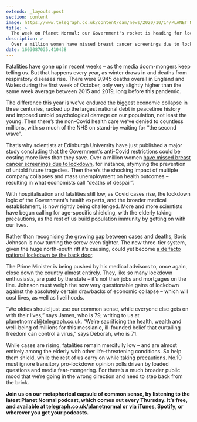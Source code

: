 ```yaml
--- 
extends: _layouts.post 
section: content 
image: https://www.telegraph.co.uk/content/dam/news/2020/10/14/PLANET_NORMAL_SLATE_SUECOOK_NOTEXT-01_trans_NvBQzQNjv4BqNJjoeBT78QIaYdkJdEY4CohSiCWeohV0QeCx0LiHLVY.jpg?impolicy=logo-overlay 
title: > 
  The week on Planet Normal: our Government's rocket is heading for lockdown 
description: > 
  Over a million women have missed breast cancer screenings due to lockdown, for instance, stymying the prevention of untold future tragedies.With hospitalisation and fatalities still low, as Covid cases rise, the lockdown logic of the Government’s health experts, and the broader medical establishment, is now rightly being challenged.Rather than recognising the growing gap between cases and deaths, Boris Johnson is now turning the screw even tighter.They, like so many lockdown enthusiasts, are paid by the state – it’s not their jobs and mortgages on the line.Join us on our metaphorical capsule of common sense, by listening to the latest Planet Normal podcast, which comes out every Thursday. 
date: 1603087035.410438 
--- 
```

<div><p>Fatalities have gone up in recent weeks &#8211; as the media doom-mongers keep telling us. But that happens every year, as winter draws in and deaths from respiratory diseases rise. There were 9,945 deaths overall in England and Wales during the first week of October, only very slightly higher than the same week average between 2015 and 2019, long before this pandemic.</p>
<p>The difference this year is we&#8217;ve endured the biggest economic collapse in three centuries, racked up the largest national debt in peacetime history and imposed untold psychological damage on our population, not least the young. Then there&#8217;s the non-Covid health care we&#8217;ve denied to countless millions, with so much of the NHS on stand-by waiting for &#8220;the second wave&#8221;.</p>
<p>That&#8217;s why scientists at Edinburgh University have just published a major study concluding that the Government&#8217;s anti-Covid restrictions could be costing more lives than they save. Over a million women <a href="https://www.telegraph.co.uk/women/life/breast-cancer-scare-lockdown-could-have-saved-life/">have missed&#160;breast cancer screenings due to lockdown</a>, for instance, stymying the prevention of untold future tragedies. Then there&#8217;s the shocking impact of multiple company collapses and mass unemployment on health outcomes &#8211; resulting in what economists call &#8220;deaths of despair&#8221;.</p>
<p>With hospitalisation and fatalities still low, as Covid cases rise, the lockdown logic of the Government&#8217;s health experts, and the broader medical establishment, is now rightly being challenged. More and more scientists have begun calling for age-specific shielding, with the elderly taking precautions, as the rest of us build population immunity by getting on with our lives.</p>
<p>Rather than recognising the growing gap between cases and deaths, Boris Johnson is now turning the screw even tighter. The new three-tier system, given the huge north-south rift it&#8217;s causing, could yet become <a href="https://www.telegraph.co.uk/news/2020/10/15/boris-sleepwalking-national-lockdown-claims-despise/">a de facto national lockdown by the back door</a>.</p>
<p>The Prime Minister is being pushed by his medical advisors to, once again, close down the country almost entirely. They, like so many lockdown enthusiasts, are paid by the state &#8211; it&#8217;s not their jobs and mortgages on the line. Johnson must weigh the now very questionable gains of lockdown against the absolutely certain drawbacks of economic collapse &#8211; which will cost lives, as well as livelihoods.</p>
<p>&#8220;We oldies should just use our common sense, while everyone else gets on with their lives,&#8221; says James, who is 79, writing to us at planetnormal@telegraph.co.uk. &#8220;We&#8217;re sacrificing the health, wealth and well-being of millions for this messianic, ill-founded belief that curtailing freedom can control a virus,&#8221; says Deborah, who is 71.</p>
<p>While cases are rising, fatalities remain mercifully low &#8211; and are almost entirely among the elderly with other life-threatening conditions. So help them shield, while the rest of us carry on while taking precautions. No.10 must ignore transitory pro-lockdown opinion polls driven by loaded questions and media fear-mongering. For there&#8217;s a much broader public mood that we&#8217;re going in the wrong direction and need to step back from the brink.</p>
<p><strong>Join us on our metaphorical capsule of common sense, by listening to the latest Planet Normal podcast, which comes out every Thursday. It&#8217;s free, and available at <a href="https://www.telegraph.co.uk/planetnormal">telegraph.co.uk/planetnormal</a> or via iTunes, Spotify, or wherever you get your podcasts.</strong></p>
</div>
